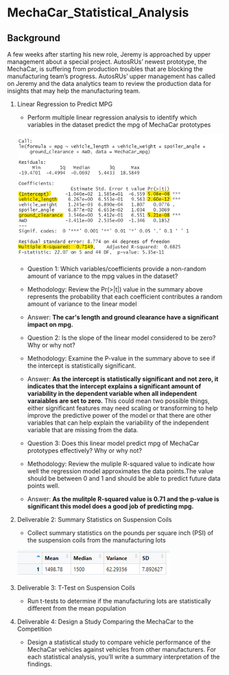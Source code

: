 # MechaCar_Statistical_Analysis

## Background
A few weeks after starting his new role, Jeremy is approached by upper management about a special project. AutosRUs’ newest prototype, the MechaCar, is suffering from production troubles that are blocking the manufacturing team’s progress. AutosRUs’ upper management has called on Jeremy and the data analytics team to review the production data for insights that may help the manufacturing team.

1. Linear Regression to Predict MPG
	* Perform multiple linear regression analysis to identify which variables in the dataset predict the 	mpg of MechaCar prototypes

	![MechaCar Lienar Model Summary](./Resources/MultilinearRegression1.png)

	* Question 1: Which variables/coefficients provide a non-random amount of variance to the mpg values 	in the dataset?

	- Methodology: Review the Pr(>|t|) value in the summary above represents the probability that each 	coefficient contributes a random amount of variance to the linear model

	- Answer: **The car's length and ground clearance have a significant impact on mpg.**

	* Question 2: Is the slope of the linear model considered to be zero? Why or why not?
	
	- Methodology: Examine the P-value in the summary above to see if the intercept is statistically 	significant.

	- Answer: **As the intercept is statistically significant and not zero, it indicates that the 	intercept explains a significant amount of variability in the dependent variable when all independent 	varaiables are set to zero.** This could mean two possible things, either significant features may 	need scaling or transforming to help improve the predictive power of the model or that there are other 	variables that can help explain the variability of the independent variable that are missing from the 	data.

	 * Question 3: Does this linear model predict mpg of MechaCar prototypes effectively? Why or why not?

	- Methodology: Review the muliple R-squared value to indicate how well the regression model 	approximates the data points.The value should be between 0 and 1 and should be able to predict future 	data points well.

	- Answer: **As the mulitple R-squared value is 0.71 and the p-value is significant this model does a 	good job of predicting mpg.**

2. Deliverable 2: Summary Statistics on Suspension Coils
	* Collect summary statistics on the pounds per square inch (PSI) of the suspension coils from the 	manufacturing lots

	![Suspension Coil Summary](./Resources/Summary_PSI1.png)


3. Deliverable 3: T-Test on Suspension Coils
	* Run t-tests to determine if the manufacturing lots are statistically different from the mean 	population


4. Deliverable 4: Design a Study Comparing the MechaCar to the Competition
	* Design a statistical study to compare vehicle performance of the MechaCar vehicles against vehicles 	from other manufacturers. For each statistical analysis, you’ll write a summary interpretation of the 	findings.
